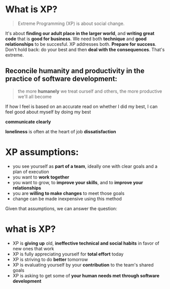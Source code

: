 # What is XP?
> Extreme Programming (XP) is about social change.

It's about **finding our adult place in the larger world**, and **writing great code** that is **good for business**.
We need both **technique** and **good relationships** to be succesful. XP addresses both.
**Prepare for success**.
Don't hold back: do your best and then **deal with the consequences**. That's extreme.

## Reconcile humanity and productivity in the practice of software development:

> the more **humanely** we treat ourself and others, the more productive we'll all become

If how I feel is based on an accurate read on whether I did my best, I can feel good about myself by doing my best

**communicate clearly**

**loneliness** is often at the heart of job **dissatisfaction**

# XP assumptions:

 * you see yourself as **part of a team**, ideally one with clear goals and a plan of execution
 * you want to **work together**
 * you want to grow, to **improve your skills**, and to **improve your relationships**
 * you are **willing to make changes** to meet those goals
 * change can be made inexpensive using this method

Given that assumptions, we can answer the question:

# what is XP?

 * XP is **giving up** old, **ineffective technical and social habits** in favor of new ones that work
 * XP is fully appreciating yourself for **total effort** today
 * XP is striving to do **better** tomorrow
 * XP is evaluating yourself by your **contribution** to the team's shared goals
 * XP is asking to get some of **your human needs met through software development**
